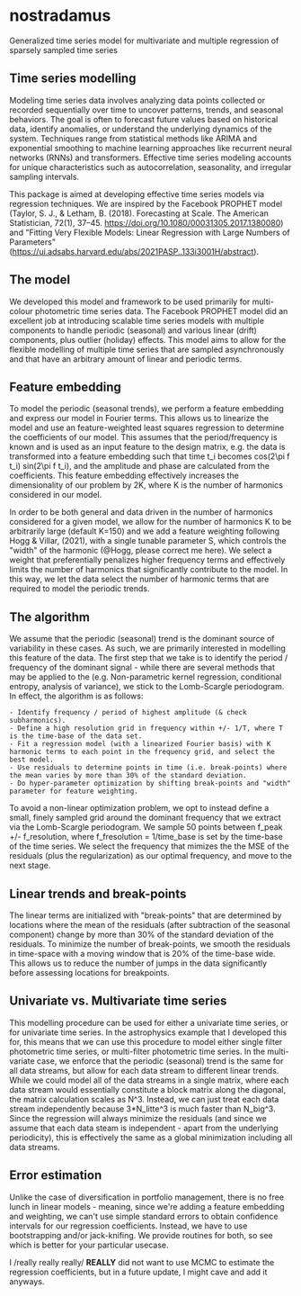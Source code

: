 # nostradamus
Generalized time series model for multivariate and multiple regression of sparsely sampled time series

## Time series modelling
Modeling time series data involves analyzing data points collected or recorded sequentially over time to uncover patterns, trends, and seasonal behaviors. The goal is often to forecast future values based on historical data, identify anomalies, or understand the underlying dynamics of the system. Techniques range from statistical methods like ARIMA and exponential smoothing to machine learning approaches like recurrent neural networks (RNNs) and transformers. Effective time series modeling accounts for unique characteristics such as autocorrelation, seasonality, and irregular sampling intervals.

This package is aimed at developing effective time series models via regression techniques. We are inspired by the Facebook PROPHET model (Taylor, S. J., & Letham, B. (2018). Forecasting at Scale. The American Statistician, 72(1), 37–45. https://doi.org/10.1080/00031305.2017.1380080) and "Fitting Very Flexible Models: Linear Regression with Large Numbers of Parameters" (https://ui.adsabs.harvard.edu/abs/2021PASP..133i3001H/abstract).

## The model
We developed this model and framework to be used primarily for multi-colour photometric time series data. The Facebook PROPHET model did an excellent job at introducing scalable time series models with multiple components to handle periodic (seasonal) and various linear (drift) components, plus outlier (holiday) effects. This model aims to allow for the flexible modelling of multiple time series that are sampled asynchronously and that have an arbitrary amount of linear and periodic terms. 

## Feature embedding 
To model the periodic (seasonal trends), we perform a feature embedding and express our model in Fourier terms. This allows us to linearize the model and use an feature-weighted least squares regression to determine the coefficients of our model. This assumes that the period/frequency is known and is used as an input feature to the design matrix, e.g. the data is transformed into a feature embedding such that time t_i becomes cos(2\pi f t_i) sin(2\pi f t_i), and the amplitude and phase are calculated from the coefficients. This feature embedding effectively increases the dimensionality of our problem by 2K, where K is the number of harmonics considered in our model. 

In order to be both general and data driven in the number of harmonics considered for a given model, we allow for the number of harmonics K to be arbitrarily large (default K=150) and we add a feature weighting following Hogg \& Villar, (2021), with a single tunable parameter S, which controls the "width" of the harmonic (@Hogg, please correct me here). We select a weight that preferentially penalizes higher frequency terms and effectively limits the number of harmonics that significantly contribute to the model. In this way, we let the data select the number of harmonic terms that are required to model the periodic trends.  


## The algorithm

We assume that the periodic (seasonal) trend is the dominant source of variability in these cases. As such, we are primarily interested in modelling this feature of the data. The first step that we take is to identify the period / frequency of the dominant signal - while there are several methods that may be applied to the (e.g. Non-parametric kernel regression, conditional entropy, analysis of variance), we stick to the Lomb-Scargle periodogram. In effect, the algorithm is as follows:

    - Identify frequency / period of highest amplitude (& check subharmonics).
    - Define a high resolution grid in frequency within +/- 1/T, where T is the time-base of the data set.
    - Fit a regression model (with a linearized Fourier basis) with K harmonic terms to each point in the frequency grid, and select the best model.
    - Use residuals to determine points in time (i.e. break-points) where the mean varies by more than 30% of the standard deviation.
    - Do hyper-parameter optimization by shifting break-points and "width" parameter for feature weighting.

To avoid a non-linear optimization problem, we opt to instead define a small, finely sampled grid around the dominant frequency that we extract via the Lomb-Scargle periodogram. We sample 50 points between f_peak +/- f_resolution, where f_fresolution = 1/time_base is set by the time-base of the time series. We select the frequency that mimizes the the MSE of the residuals (plus the regularization) as our optimal frequency, and move to the next stage. 

## Linear trends and break-points

The linear terms are initialized with "break-points" that are determined by locations where the mean of the residuals (after subtraction of the seasonal component) change by more than 30% of the standard deviation of the residuals. To minimize the number of break-points, we smooth the residuals in time-space with a moving window that is 20% of the time-base wide. This allows us to reduce the number of jumps in the data significantly before assessing locations for breakpoints. 

## Univariate vs. Multivariate time series

This modelling procedure can be used for either a univariate time series, or for univariate time series. In the astrophysics example that I developed this for, this means that we can use this procedure to model either single filter photometric time series, or multi-filter photometric time series. In the multi-variate case, we enforce that the periodic (seasonal) trend is the same for all data streams, but allow for each data stream to different linear trends. While we could model all of the data streams in a single matrix, where each data stream would essentially constitute a block matrix along the diagonal, the matrix calculation scales as N^3. Instead, we can just treat each data stream independently because 3*N_litte^3 is much faster than N_big^3. Since the regression will always minimize the residuals (and since we assume that each data steam is independent - apart from the underlying periodicity), this is effectively the same as a global minimization including all data streams. 

## Error estimation
Unlike the case of diversification in portfolio management, there is no free lunch in linear models - meaning, since we're adding a feature embedding and weighting, we can't use simple standard errors to obtain confidence intervals for our regression coefficients. Instead, we have to use bootstrapping and/or jack-knifing. We provide routines for both, so see which is better for your particular usecase. 

I /really really really/ __REALLY__ did not want to use MCMC to estimate the regression coefficients, but in a future update, I might cave and add it anyways.